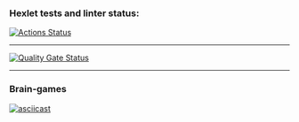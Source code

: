 ### Hexlet tests and linter status:
[![Actions Status](https://github.com/Alexandr-Ananev/frontend-project-44/actions/workflows/hexlet-check.yml/badge.svg)](https://github.com/Alexandr-Ananev/frontend-project-44/actions)

-----------

[![Quality Gate Status](https://sonarcloud.io/api/project_badges/measure?project=Alexandr-Ananev_frontend-project-44&metric=alert_status)](https://sonarcloud.io/summary/new_code?id=Alexandr-Ananev_frontend-project-44)

-----------
### Brain-games
[![asciicast](https://asciinema.org/a/KC8kkpxHz23d8QrFIMRUgG28m.svg)](https://asciinema.org/a/KC8kkpxHz23d8QrFIMRUgG28m)